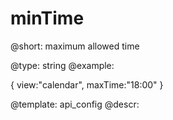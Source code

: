 minTime
=============

@short: maximum allowed time
	

@type: string
@example:

{ view:"calendar", maxTime:"18:00" }


@template:	api_config
@descr:


